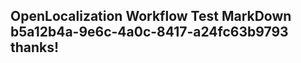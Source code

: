 <properties
ms.topic="hero-topic1"
ms.test1="hero-topic"
ms.test2="test"/>

## OpenLocalization Workflow Test MarkDown b5a12b4a-9e6c-4a0c-8417-a24fc63b9793 thanks!
